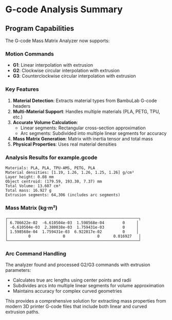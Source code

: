 # G-code Analysis Summary

## Program Capabilities

The G-code Mass Matrix Analyzer now supports:

### Motion Commands
- **G1**: Linear interpolation with extrusion
- **G2**: Clockwise circular interpolation with extrusion
- **G3**: Counterclockwise circular interpolation with extrusion

### Key Features
1. **Material Detection**: Extracts material types from BambuLab G-code headers
2. **Multi-Material Support**: Handles multiple materials (PLA, PETG, TPU, etc.)
3. **Accurate Volume Calculation**: 
   - Linear segments: Rectangular cross-section approximation
   - Arc segments: Subdivided into multiple linear segments for accuracy
4. **Mass Matrix Generation**: Matrix with inertia tensor and total mass
5. **Physical Properties**: Uses real material densities

### Analysis Results for example.gcode

```
Materials: PLA, PLA, TPU-AMS, PETG, PLA
Material densities: [1.19, 1.26, 1.26, 1.25, 1.26] g/cm³
Layer height: 0.08 mm
Object centroid: (179.59, 193.30, 7.37) mm
Total Volume: 13.607 cm³
Total mass: 16.927 g
Extrusion segments: 64,306 (includes arc segments)
```

### Mass Matrix (kg⋅m²)
```
┌─────────────────────────────────────────────────────────┐
│ 6.786622e-02  -6.610504e-03  1.598568e-04        0     │
│ -6.610504e-03  2.380038e-03  1.759431e-03        0     │
│ 1.598568e-04  1.759431e-03  6.922817e-02         0     │
│         0              0              0      0.016927   │
└─────────────────────────────────────────────────────────┘
```

### Arc Command Handling
The analyzer found and processed G2/G3 commands with extrusion parameters:
- Calculates true arc lengths using center points and radii
- Subdivides arcs into multiple linear segments for volume approximation
- Maintains accuracy for complex curved geometries

This provides a comprehensive solution for extracting mass properties from modern 3D printer G-code files that include both linear and curved extrusion paths.
